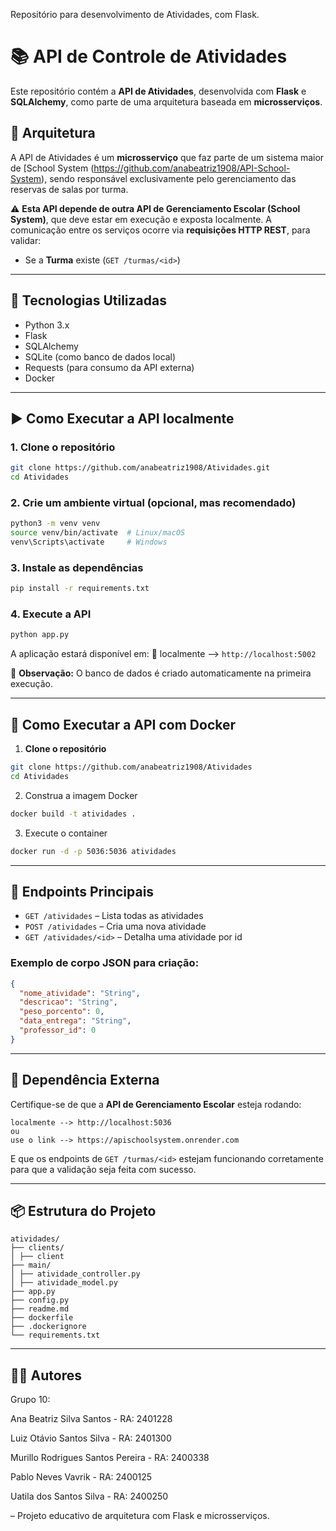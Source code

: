 Repositório para desenvolvimento de Atividades, com Flask.

# 📚 API de Controle de Atividades

Este repositório contém a **API de Atividades**, desenvolvida com **Flask** e **SQLAlchemy**, como parte de uma arquitetura baseada em **microsserviços**.

## 🧩 Arquitetura

A API de Atividades é um **microsserviço** que faz parte de um sistema maior de [School System (https://github.com/anabeatriz1908/API-School-System), sendo responsável exclusivamente pelo gerenciamento das reservas de salas por turma.

⚠️ **Esta API depende de outra API de Gerenciamento Escolar (School System)**, que deve estar em execução e exposta localmente. A comunicação entre os serviços ocorre via **requisições HTTP REST**, para validar:

- Se a **Turma** existe (`GET /turmas/<id>`)


---

## 🚀 Tecnologias Utilizadas

- Python 3.x
- Flask
- SQLAlchemy
- SQLite (como banco de dados local)
- Requests (para consumo da API externa)
- Docker

---

## ▶️ Como Executar a API localmente

### 1. Clone o repositório

```bash
git clone https://github.com/anabeatriz1908/Atividades.git
cd Atividades
```

### 2. Crie um ambiente virtual (opcional, mas recomendado)

```bash
python3 -m venv venv
source venv/bin/activate  # Linux/macOS
venv\Scripts\activate     # Windows
```

### 3. Instale as dependências

```bash
pip install -r requirements.txt
```

### 4. Execute a API

```bash
python app.py
```

A aplicação estará disponível em:
📍 localmente --> `http://localhost:5002`


📝 **Observação:** O banco de dados é criado automaticamente na primeira execução.

---

## 🐳 Como Executar a API com Docker

1. **Clone o repositório**

```bash
git clone https://github.com/anabeatriz1908/Atividades
cd Atividades
```

2. Construa a imagem Docker

```bash
docker build -t atividades .
```

3. Execute o container

```bash
docker run -d -p 5036:5036 atividades
```

---

## 📡 Endpoints Principais

- `GET /atividades` – Lista todas as atividades
- `POST /atividades` – Cria uma nova atividade
- `GET /atividades/<id>` – Detalha uma atividade por id


### Exemplo de corpo JSON para criação:

```json
{
  "nome_atividade": "String",
  "descricao": "String",
  "peso_porcento": 0,
  "data_entrega": "String",
  "professor_id": 0
}
```

---

## 🔗 Dependência Externa

Certifique-se de que a **API de Gerenciamento Escolar** esteja rodando:

```
localmente --> http://localhost:5036
ou
use o link --> https://apischoolsystem.onrender.com
```

E que os endpoints de `GET /turmas/<id>` estejam funcionando corretamente para que a validação seja feita com sucesso.

---

## 📦 Estrutura do Projeto

```
atividades/
├── clients/
│ ├── client
├── main/
│ ├── atividade_controller.py
│ ├── atividade_model.py
├── app.py
├── config.py
├── readme.md
├── dockerfile
├── .dockerignore
└── requirements.txt
```

---

## 🧑‍💻 Autores

Grupo 10:

Ana Beatriz Silva Santos - RA: 2401228

Luiz Otávio Santos Silva - RA: 2401300

Murillo Rodrigues Santos Pereira - RA: 2400338

Pablo Neves Vavrik - RA: 2400125

Uatila dos Santos Silva - RA: 2400250


– Projeto educativo de arquitetura com Flask e microsserviços.
